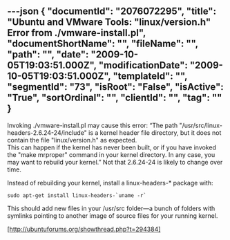 ---json
{
  "documentId": "2076072295",
  "title": "Ubuntu and VMware Tools: &quot;linux/version.h&quot; Error from ./vmware-install.pl",
  "documentShortName": "",
  "fileName": "",
  "path": "",
  "date": "2009-10-05T19:03:51.000Z",
  "modificationDate": "2009-10-05T19:03:51.000Z",
  "templateId": "",
  "segmentId": "73",
  "isRoot": "False",
  "isActive": "True",
  "sortOrdinal": "",
  "clientId": "",
  "tag": ""
}
---

Invoking ./vmware-install.pl may cause this error: “The path &quot;/usr/src/linux-headers-2.6.24-24/include&quot; is a kernel header file 
directory, but it does not contain the file &quot;linux/version.h&quot; as expected.  
This can happen if the kernel has never been built, or if you have invoked the 
&quot;make mrproper&quot; command in your kernel directory.  In any case, you may want to rebuild your kernel.” Not that 2.6.24-24 is likely to change over time.

Instead of rebuilding your kernel, install a linux-headers-* package with:

    sudo apt-get install linux-headers-`uname -r`

This should add new files in your /usr/src folder—a bunch of folders with symlinks pointing to another image of source files for your running kernel.

[http://ubuntuforums.org/showthread.php?t=294384]
